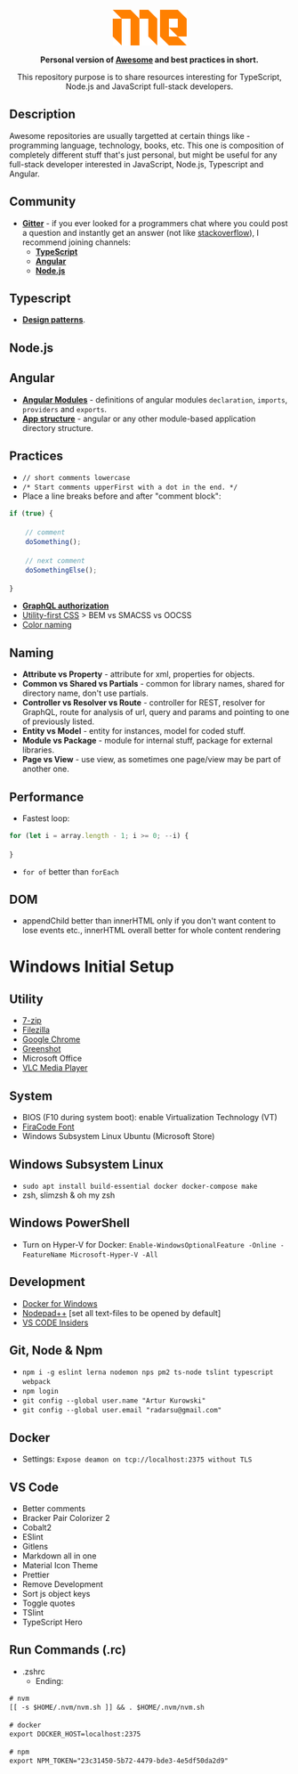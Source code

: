 <p align="center">
    <a href="https://github.com/radarsu/me/" target="blank" alt="me"><img src="https://github.com/radarsu/me/blob/master/assets/logo.png?raw=true" alt="me logo" /></a><br/>
</p>

<p align="center">
	<strong>Personal version of <a href="https://github.com/sindresorhus/awesome" target="_blank" alt="awesome">Awesome</a> and best practices in short.</strong>
</p>

<p align="center">
	This repository purpose is to share resources interesting for TypeScript, Node.js and JavaScript full-stack developers.
</p>

## Description
Awesome repositories are usually targetted at certain things like - programming language, technology, books, etc. This one is composition of completely different stuff that's just personal, but might be useful for any full-stack developer interested in JavaScript, Node.js, Typescript and Angular.

## Community
- <strong><a href="https://gitter.im/" target="_blank" alt="gitter">Gitter</a></strong> - if you ever looked for a programmers chat where you could post a question and instantly get an answer (not like <a href="https://stackoverflow.com" target="_blank" alt="stackoverflow">stackoverflow</a>), I recommend joining channels: 
  - <strong><a href="https://gitter.im/Microsoft/TypeScript" target="_blank" alt="typescript gitter">TypeScript</a></strong>
  - <strong><a href="https://gitter.im/angular/angular" target="_blank" alt="angular gitter">Angular</a></strong>
  - <strong><a href="https://gitter.im/nodejs/node" target="_blank" alt="node gitter">Node.js</a></strong>

## Typescript
- <strong><a href="https://github.com/torokmark/design_patterns_in_typescript" target="_blank" alt="typescript design patterns">Design patterns</a></strong>.

## Node.js
  
## Angular
- <strong><a href="https://malcoded.com/posts/angular-fundamentals-modules" target="_blank" alt="angular modules explained">Angular Modules</a></strong> - definitions of angular modules `declaration`, `imports`, `providers` and `exports`.
- <strong><a href="https://itnext.io/choosing-a-highly-scalable-folder-structure-in-angular-d987de65ec7" target="_blank" alt="angular app structure">App structure</a></strong> - angular or any other module-based application directory structure.

## Practices
- `// short comments lowercase`
- `/* Start comments upperFirst with a dot in the end. */`
- Place a line breaks before and after "comment block":
```ts
if (true) {

	// comment
	doSomething();

	// next comment
	doSomethingElse();

}
```
- <strong><a href="https://graphql.org/learn/authorization/" target="_blank" alt="angular modules explained">GraphQL authorization</a></strong>
- <a href="https://tailwindcss.com/docs/" target="_blank" alt="utility first tailwind">Utility-first CSS</a> &gt; BEM vs SMACSS vs OOCSS
- <a href="http://chir.ag/projects/name-that-color/#722E75" target="_blank" alt="tool for color naming">Color naming</a>

## Naming
- <strong>Attribute vs Property</strong> - attribute for xml, properties for objects.
- <strong>Common vs Shared vs Partials</strong> - common for library names, shared for directory name, don't use partials.
- <strong>Controller vs Resolver vs Route</strong> - controller for REST, resolver for GraphQL, route for analysis of url, query and params and pointing to one of previously listed.
- <strong>Entity vs Model</strong> - entity for instances, model for coded stuff.
- <strong>Module vs Package</strong> - module for internal stuff, package for external libraries.
- <strong>Page vs View</strong> - use view, as sometimes one page/view may be part of another one.

## Performance
- Fastest loop:
```ts
for (let i = array.length - 1; i >= 0; --i) {

}
```
- `for of` better than `forEach`

## DOM
- appendChild better than innerHTML only if you don't want content to lose events etc., innerHTML overall better for whole content rendering

# Windows Initial Setup

## Utility
  - <a href="https://www.7-zip.org/" target="_blank">7-zip</a>
  - <a href="https://filezilla-project.org/" target="_blank">Filezilla</a>
  - <a href="https://www.google.com/intl/en/chrome/" target="_blank">Google Chrome</a>
  - <a href="https://getgreenshot.org/" target="_blank">Greenshot</a>
  - Microsoft Office
  - <a href="https://www.videolan.org/" target="_blank">VLC Media Player</a>

## System
  - BIOS (F10 during system boot): enable Virtualization Technology (VT)
  - <a href="https://www.fontsquirrel.com/fonts/fira-code" target="_blank">FiraCode Font</a>
  - Windows Subsystem Linux Ubuntu (Microsoft Store)

## Windows Subsystem Linux
  - `sudo apt install build-essential docker docker-compose make`
  - zsh, slimzsh & oh my zsh
  
## Windows PowerShell
  - Turn on Hyper-V for Docker: `Enable-WindowsOptionalFeature -Online -FeatureName Microsoft-Hyper-V -All`

## Development
  - <a href="https://download.docker.com/win/stable/Docker%20for%20Windows%20Installer.exe" target="_blank">Docker for Windows</a>
  - <a href="https://notepad-plus-plus.org/download/" target="_blank">Nodepad++</a> [set all text-files to be opened by default]
  - <a href="https://code.visualstudio.com/insiders/" target="_blank">VS CODE Insiders</a>

## Git, Node & Npm
  - `npm i -g eslint lerna nodemon nps pm2 ts-node tslint typescript webpack`
  - `npm login`
  - `git config --global user.name "Artur Kurowski"`
  - `git config --global user.email "radarsu@gmail.com"`

## Docker
  - Settings: `Expose deamon on tcp://localhost:2375 without TLS`  

## VS Code
  - Better comments
  - Bracker Pair Colorizer 2
  - Cobalt2
  - ESlint
  - Gitlens
  - Markdown all in one
  - Material Icon Theme
  - Prettier
  - Remove Development
  - Sort js object keys
  - Toggle quotes
  - TSlint
  - TypeScript Hero
  
## Run Commands (.rc)
  - .zshrc
    - Ending: 
```
# nvm
[[ -s $HOME/.nvm/nvm.sh ]] && . $HOME/.nvm/nvm.sh

# docker
export DOCKER_HOST=localhost:2375

# npm
export NPM_TOKEN="23c31450-5b72-4479-bde3-4e5df50da2d9"
```
